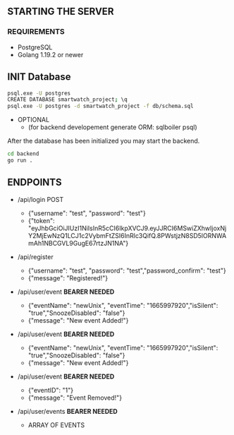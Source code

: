 ## STARTING THE SERVER
### REQUIREMENTS
* PostgreSQL
* Golang 1.19.2 or newer


## INIT Database

```bash
psql.exe -U postgres
CREATE DATABASE smartwatch_project; \q
psql.exe -U postgres -d smartwatch_project -f db/schema.sql
```
* OPTIONAL
    * (for backend developement generate ORM: sqlboiler psql) 

After the database has been initialized you may start the backend.

```bash
cd backend
go run .
```


## ENDPOINTS

* /api/login POST
   * {"username": "test",	"password": "test"}
   * {"token": "eyJhbGciOiJIUzI1NiIsInR5cCI6IkpXVCJ9.eyJJRCI6MSwiZXhwIjoxNjY2MjEwNzQ1LCJ1c2VybmFtZSI6InRlc3QifQ.8PWstjzN8SD5lORNWAmAh1NBCGVL9GugE67rtzJN1NA"}

* /api/register
   * {"username": "test",	"password": "test","password_confirm": "test"}
   * {"message": "Registered!"}

* /api/user/event **BEARER NEEDED**
   * {"eventName": "newUnix", "eventTime": "1665997920","isSilent": "true","SnoozeDisabled": "false"}
   * {"message": "New event Added!"}

* /api/user/event **BEARER NEEDED**
   * {"eventName": "newUnix", "eventTime": "1665997920","isSilent": "true","SnoozeDisabled": "false"}
   * {"message": "New event Added!"}

* /api/user/event **BEARER NEEDED**
   * {"eventID": "1"}
   * {"message": "Event Removed!"}
   
 * /api/user/events **BEARER NEEDED**
   * ARRAY OF EVENTS





